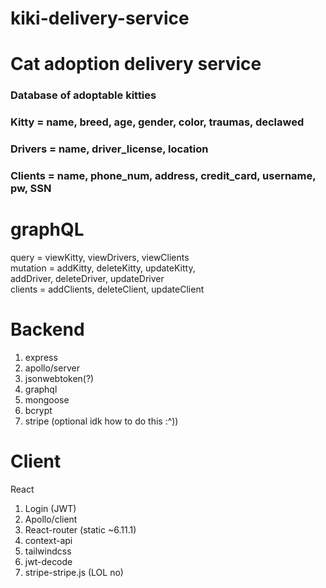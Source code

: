# kiki-delivery-service

# Cat adoption delivery service

### Database of adoptable kitties
### Kitty = name, breed, age, gender, color, traumas, declawed
### Drivers = name, driver_license, location
### Clients = name, phone_num, address, credit_card, username, pw, SSN

# graphQL
query = viewKitty, viewDrivers, viewClients   
mutation = addKitty, deleteKitty, updateKitty,   
           addDriver, deleteDriver, updateDriver   
clients = addClients, deleteClient, updateClient   


# Backend
1. express   
2. apollo/server
3. jsonwebtoken(?)
4. graphql
5. mongoose 
6. bcrypt
7. stripe (optional idk how to do this :^)) 

# Client
React
1. Login (JWT)
2. Apollo/client
3. React-router (static ~6.11.1)
4. context-api
5. tailwindcss
6. jwt-decode 
7. stripe-stripe.js (LOL no)